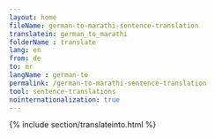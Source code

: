 ```yaml
---
layout: home
fileName: german-to-marathi-sentence-translation
translatein: german_to_marathi
folderName : translate
lang: en
from: de
to: mr
langName : german-to
permalink: /german-to-marathi-sentence-translation
tool: sentence-translations
nointernationalization: true
---
```

{% include section/translateinto.html %}
